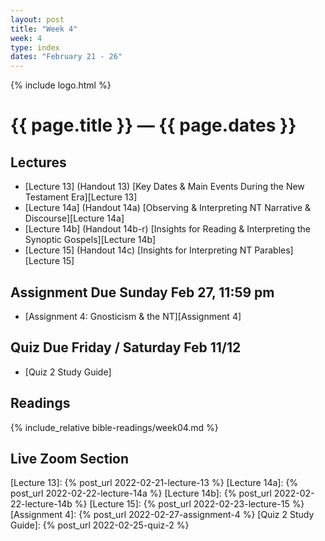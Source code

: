 ```yaml
---
layout: post
title: "Week 4"
week: 4
type: index
dates: "February 21 - 26"
---
```


{% include logo.html %}

# {{ page.title }} &mdash; {{ page.dates }}

## Lectures

- [Lecture 13] (Handout 13) [Key Dates & Main Events During the New Testament Era][Lecture 13]
- [Lecture 14a] (Handout 14a) [Observing & Interpreting NT Narrative & Discourse][Lecture 14a]
- [Lecture 14b] (Handout 14b-r) [Insights for Reading & Interpreting the Synoptic Gospels][Lecture 14b]
- [Lecture 15] (Handout 14c) [Insights for Interpreting NT Parables][Lecture 15]

## Assignment Due Sunday Feb 27, 11:59 pm

- [Assignment 4: Gnosticism & the NT][Assignment 4]

## Quiz Due Friday / Saturday Feb 11/12

- [Quiz 2 Study Guide]

## Readings

{% include_relative bible-readings/week04.md %}

## Live Zoom Section

[Lecture 13]: {% post_url 2022-02-21-lecture-13 %}
[Lecture 14a]: {% post_url 2022-02-22-lecture-14a %}
[Lecture 14b]: {% post_url 2022-02-22-lecture-14b %}
[Lecture 15]: {% post_url 2022-02-23-lecture-15 %}
[Assignment 4]: {% post_url 2022-02-27-assignment-4 %}
[Quiz 2 Study Guide]: {% post_url 2022-02-25-quiz-2 %}